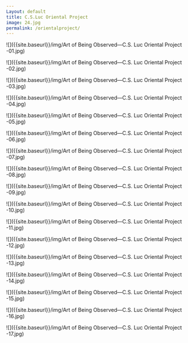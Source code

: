 ```yaml
---
Layout: default
title: C.S.Luc Oriental Project
image: 24.jpg
permalink: /orientalproject/
---
```


![]({{site.baseurl}}/img/Art of Being Observed—C.S. Luc Oriental Project -01.jpg)

![]({{site.baseurl}}/img/Art of Being Observed—C.S. Luc Oriental Project -02.jpg)

![]({{site.baseurl}}/img/Art of Being Observed—C.S. Luc Oriental Project -03.jpg)

![]({{site.baseurl}}/img/Art of Being Observed—C.S. Luc Oriental Project -04.jpg)

![]({{site.baseurl}}/img/Art of Being Observed—C.S. Luc Oriental Project -05.jpg)

![]({{site.baseurl}}/img/Art of Being Observed—C.S. Luc Oriental Project -06.jpg)

![]({{site.baseurl}}/img/Art of Being Observed—C.S. Luc Oriental Project -07.jpg)

![]({{site.baseurl}}/img/Art of Being Observed—C.S. Luc Oriental Project -08.jpg)

![]({{site.baseurl}}/img/Art of Being Observed—C.S. Luc Oriental Project -09.jpg)

![]({{site.baseurl}}/img/Art of Being Observed—C.S. Luc Oriental Project -10.jpg)

![]({{site.baseurl}}/img/Art of Being Observed—C.S. Luc Oriental Project -11.jpg)

![]({{site.baseurl}}/img/Art of Being Observed—C.S. Luc Oriental Project -12.jpg)

![]({{site.baseurl}}/img/Art of Being Observed—C.S. Luc Oriental Project -13.jpg)

![]({{site.baseurl}}/img/Art of Being Observed—C.S. Luc Oriental Project -14.jpg)

![]({{site.baseurl}}/img/Art of Being Observed—C.S. Luc Oriental Project -15.jpg)

![]({{site.baseurl}}/img/Art of Being Observed—C.S. Luc Oriental Project -16.jpg)

![]({{site.baseurl}}/img/Art of Being Observed—C.S. Luc Oriental Project -17.jpg)

